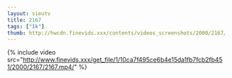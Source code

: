 ```yaml
--- 
layout: sieutv
title: 2167
tags: ["1k"]
thumb: http://hwcdn.finevids.xxx/contents/videos_screenshots/2000/2167/preview.mp4.jpg
---
```

{% include video src="http://www.finevids.xxx/get_file/1/10ca7f495ce6b4e15da1fb7fcb2fb451/2000/2167/2167.mp4/" %} 
